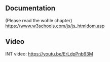 ## Documentation

(Please read the wohle chapter)
https://www.w3schools.com/js/js_htmldom.asp

## Video

INT video: https://youtu.be/ErLdpPnb63M
